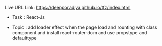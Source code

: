 Live URL Link: https://deepporadiya.github.io/tfz/index.html

- Task : React-Js 

- Topic : add loader effect when the page load and rounting with class component  and install react-router-dom and use propstype and defaulttype